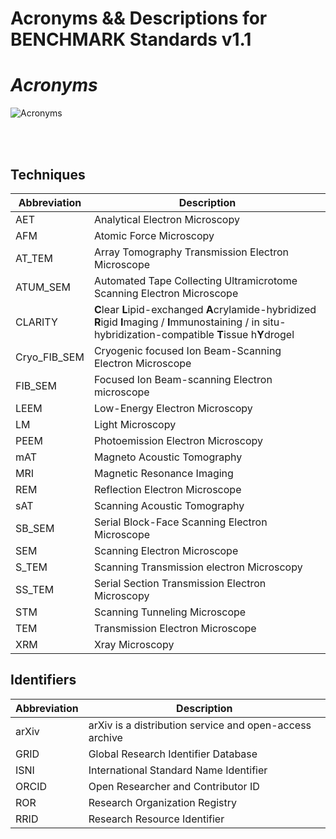 # Acronyms && Descriptions for BENCHMARK Standards v1.1

# ***Acronyms***

![Acronyms](https://img.shields.io/badge/BENCHMARK-Acronyms-FFFC33)

<br/><br/> 


## **Techniques**

| Abbreviation      | Description | 
| ---------------- | ------------ | 
| AET | Analytical Electron Microscopy |
| AFM | Atomic Force Microscopy | 
| AT_TEM | Array Tomography Transmission Electron Microscope |
| ATUM_SEM | Automated Tape Collecting Ultramicrotome Scanning Electron Microscope | 
| CLARITY | **C**lear **L**ipid-exchanged **A**crylamide-hybridized **R**igid **I**maging / **I**mmunostaining / in situ-hybridization-compatible **T**issue h**Y**drogel |
| Cryo_FIB_SEM | Cryogenic focused Ion Beam-Scanning Electron Microscope |
| FIB_SEM | Focused Ion Beam-scanning Electron microscope |
| LEEM | Low-Energy Electron Microscopy |
| LM | Light Microscopy |
| PEEM | Photoemission Electron Microscopy |
| mAT | Magneto Acoustic Tomography |
| MRI | Magnetic Resonance Imaging |
| REM | Reflection Electron Microscope |
| sAT | Scanning Acoustic Tomography |
| SB_SEM | Serial Block-Face Scanning Electron Microscope |
| SEM | Scanning Electron Microscope |
| S_TEM | Scanning Transmission electron Microscopy |
| SS_TEM | Serial Section Transmission Electron Microscopy |
| STM | Scanning Tunneling Microscope |
| TEM | Transmission Electron Microscope |
| XRM | Xray Microscopy |



## **Identifiers**

| Abbreviation      | Description | 
| ---------------- | ------------ | 
| arXiv | arXiv is a distribution service and open-access archive|
| GRID | Global Research Identifier Database |
| ISNI | International Standard Name Identifier |
| ORCID | Open Researcher and Contributor ID |
| ROR | Research Organization Registry |
| RRID | Research Resource Identifier |
